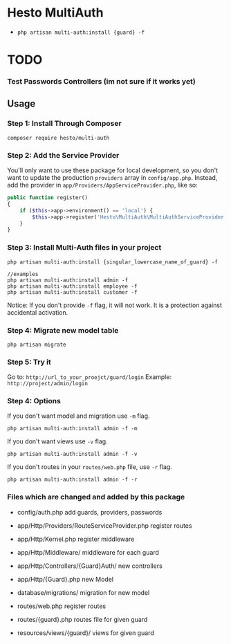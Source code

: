 # Hesto MultiAuth

- `php artisan multi-auth:install {guard} -f`

# TODO
### Test Passwords Controllers (im not sure if it works yet)

## Usage

### Step 1: Install Through Composer

```
composer require hesto/multi-auth
```

### Step 2: Add the Service Provider

You'll only want to use these package for local development, so you don't want to update the production `providers` array in `config/app.php`. Instead, add the provider in `app/Providers/AppServiceProvider.php`, like so:

```php
public function register()
{
	if ($this->app->environment() == 'local') {
		$this->app->register('Hesto\MultiAuth\MultiAuthServiceProvider');
	}
}
```

### Step 3: Install Multi-Auth files in your project

```
php artisan multi-auth:install {singular_lowercase_name_of_guard} -f

//examples
php artisan multi-auth:install admin -f
php artisan multi-auth:install employee -f
php artisan multi-auth:install customer -f
```

Notice:
If you don't provide `-f` flag, it will not work. It is a protection against accidental activation.

### Step 4: Migrate new model table 

```
php artisan migrate
```

### Step 5: Try it

Go to: `http://url_to_your_proejct/guard/login`
Example: `http://project/admin/login`

### Step 4: Options

If you don't want model and migration use `-m` flag.
```
php artisan multi-auth:install admin -f -m
```

If you don't want views use `-v` flag.
```
php artisan multi-auth:install admin -f -v
```

If you don't routes in your `routes/web.php` file, use `-r` flag.

```
php artisan multi-auth:install admin -f -r
```

### Files which are changed and added by this package
- config/auth.php
add guards, providers, passwords

- app/Http/Providers/RouteServiceProvider.php
register routes

- app/Http/Kernel.php
register middleware

- app/Http/Middleware/
middleware for each guard

- app/Http/Controllers/{Guard}Auth/
new controllers

- app/Http/{Guard}.php
new Model

- database/migrations/
migration for new model

- routes/web.php
register routes

- routes/{guard}.php
routes file for given guard

- resources/views/{guard}/
views for given guard
